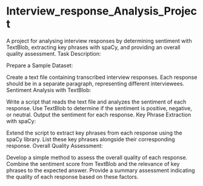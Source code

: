 # Interview_response_Analysis_Project
A project for analysing interview responses by determining sentiment with TextBlob, extracting key phrases with spaCy, and providing an overall quality assessment.
Task Description:

Prepare a Sample Dataset:

Create a text file containing transcribed interview responses.
Each response should be in a separate paragraph, representing different interviewees.
Sentiment Analysis with TextBlob:

Write a script that reads the text file and analyzes the sentiment of each response.
Use TextBlob to determine if the sentiment is positive, negative, or neutral.
Output the sentiment for each response.
Key Phrase Extraction with spaCy:

Extend the script to extract key phrases from each response using the spaCy library.
List these key phrases alongside their corresponding response.
Overall Quality Assessment:

Develop a simple method to assess the overall quality of each response.
Combine the sentiment score from TextBlob and the relevance of key phrases to the expected answer.
Provide a summary assessment indicating the quality of each response based on these factors.
